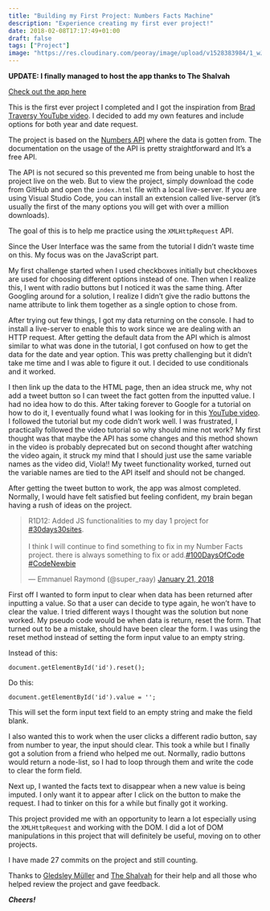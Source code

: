 ```yaml
---
title: "Building my First Project: Numbers Facts Machine"
description: "Experience creating my first ever project!"
date: 2018-02-08T17:17:49+01:00
draft: false
tags: ["Project"]
image: "https://res.cloudinary.com/peoray/image/upload/v1528383984/1_wJ-kimDeb6CFX2GrXcmPAA_noqjxe.gif"
---
```


**UPDATE: I finally managed to host the app thanks to The Shalvah**

[Check out the app here](https://peoray.github.io/Number-Facts-Machine/)

This is the first ever project I completed and I got the inspiration from [Brad Traversy YouTube video](https://www.youtube.com/watch?v=tUE2Nic21BA&list=PLillGF-RfqbbnEGy3ROiLWk7JMCuSyQtX&index=17). I decided to add my own features and include options for both year and date request.

The project is based on the [Numbers API](http://numbersapi.com/#42) where the data is gotten from. The documentation on the usage of the API is pretty straightforward and It’s a free API.

The API is not secured so this prevented me from being unable to host the project live on the web. But to view the project, simply download the code from GitHub and open the `index.html` file with a local live-server. If you are using Visual Studio Code, you can install an extension called live-server (it’s usually the first of the many options you will get with over a million downloads).

The goal of this is to help me practice using the `XMLHttpRequest` API.

Since the User Interface was the same from the tutorial I didn’t waste time on this. My focus was on the JavaScript part.

My first challenge started when I used checkboxes initially but checkboxes are used for choosing different options instead of one. Then when I realize this, I went with radio buttons but I noticed it was the same thing. After Googling around for a solution, I realize I didn’t give the radio buttons the name attribute to link them together as a single option to chose from.

After trying out few things, I got my data returning on the console. I had to install a live-server to enable this to work since we are dealing with an HTTP request. After getting the default data from the API which is almost similar to what was done in the tutorial, I got confused on how to get the data for the date and year option. This was pretty challenging but it didn’t take me time and I was able to figure it out. I decided to use conditionals and it worked.

I then link up the data to the HTML page, then an idea struck me, why not add a tweet button so I can tweet the fact gotten from the inputted value. I had no idea how to do this. After taking forever to Google for a tutorial on how to do it, I eventually found what I was looking for in this [YouTube video](https://www.youtube.com/watch?v=_i5Obbjmiig). I followed the tutorial but my code didn’t work well. I was frustrated, I practically followed the video tutorial so why should mine not work? My first thought was that maybe the API has some changes and this method shown in the video is probably deprecated but on second thought after watching the video again, it struck my mind that I should just use the same variable names as the video did, Viola!! My tweet functionality worked, turned out the variable names are tied to the API itself and should not be changed.


After getting the tweet button to work, the app was almost completed. Normally, I would have felt satisfied but feeling confident, my brain began having a rush of ideas on the project.

<blockquote class="twitter-tweet" data-lang="en"><p lang="en" dir="ltr">R1D12: Added JS functionalities to my day 1 project for <a href="https://twitter.com/hashtag/30days30sites?src=hash&amp;ref_src=twsrc%5Etfw">#30days30sites</a>.<br><br>I think I will continue to find something to fix in my Number Facts project. there is always something to fix or add.<a href="https://twitter.com/hashtag/100DaysOfCode?src=hash&amp;ref_src=twsrc%5Etfw">#100DaysOfCode</a> <a href="https://twitter.com/hashtag/CodeNewbie?src=hash&amp;ref_src=twsrc%5Etfw">#CodeNewbie</a></p>&mdash; Emmanuel Raymond (@super_raay) <a href="https://twitter.com/super_raay/status/955212912846692358?ref_src=twsrc%5Etfw">January 21, 2018</a></blockquote>
<script async src="https://platform.twitter.com/widgets.js" charset="utf-8"></script>


First off I wanted to form input to clear when data has been returned after inputting a value. So that a user can decide to type again, he won’t have to clear the value. I tried different ways I thought was the solution but none worked. My pseudo code would be when data is return, reset the form. That turned out to be a mistake, should have been clear the form. I was using the reset method instead of setting the form input value to an empty string.


Instead of this:

`document.getElementById('id').reset();`

Do this:

`document.getElementById('id').value = '';`

This will set the form input text field to an empty string and make the field blank.

I also wanted this to work when the user clicks a different radio button, say from number to year, the input should clear. This took a while but I finally got a solution from a friend who helped me out. Normally, radio buttons would return a node-list, so I had to loop through them and write the code to clear the form field.

Next up, I wanted the facts text to disappear when a new value is being imputed. I only want it to appear after I click on the button to make the request. I had to tinker on this for a while but finally got it working.

This project provided me with an opportunity to learn a lot especially using the `XMLHttpRequest` and working with the DOM. I did a lot of DOM manipulations in this project that will definitely be useful, moving on to other projects.

I have made 27 commits on the project and still counting.

Thanks to [Gledsley Müller](https://twitter.com/gepetobio) and [The Shalvah](https://twitter.com/theshalvah) for their help and all those who helped review the project and gave feedback.

_**Cheers!**_